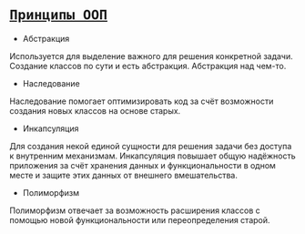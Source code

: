 # [`Принципы ООП`](../index.md)

- Абстракция

Используется для выделение важного для решения конкретной задачи. Создание классов по сути и есть абстракция. Абстракция над чем-то.

- Наследование

Наследование помогает оптимизировать код за счёт возможности создания новых классов на основе старых.

- Инкапсуляция

Для создания некой единой сущности для решения задачи без доступа к внутренним механизмам. Инкапсуляция повышает общую надёжность приложения за счёт хранения данных и функциональности в одном месте и защите этих данных от внешнего вмешательства.

- Полиморфизм

Полиморфизм отвечает за возможность расширения классов с помощью новой функциональности или переопределения старой.
